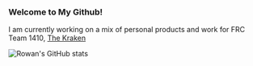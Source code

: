 ### Welcome to My Github!

I am currently working on a mix of personal products and work for FRC Team 1410, [The Kraken](https://frc1410.org/)

![Rowan's GitHub stats](https://github-readme-stats.vercel.app/api?username=RowanEklund&show_icons=true)
